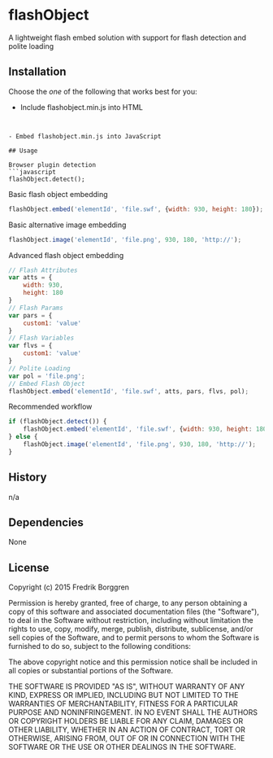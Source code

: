 # flashObject

A lightweight flash embed solution with support for flash detection and polite loading

## Installation

Choose the *one* of the following that works best for you:

- Include flashobject.min.js into HTML
    ```html
<script type="text/javascript" src="flashobject.min.js"></script>
```

- Embed flashobject.min.js into JavaScript

## Usage

Browser plugin detection
```javascript
flashObject.detect();
```

Basic flash object embedding
```javascript
flashObject.embed('elementId', 'file.swf', {width: 930, height: 180});
```

Basic alternative image embedding 
```javascript
flashObject.image('elementId', 'file.png', 930, 180, 'http://');
```

Advanced flash object embedding
```javascript
// Flash Attributes
var atts = {
    width: 930, 
    height: 180
}
// Flash Params
var pars = {
    custom1: 'value'
}
// Flash Variables
var flvs = {
    custom1: 'value'
}
// Polite Loading
var pol = 'file.png';
// Embed Flash Object
flashObject.embed('elementId', 'file.swf', atts, pars, flvs, pol);
```

Recommended workflow
```javascript
if (flashObject.detect()) {
    flashObject.embed('elementId', 'file.swf', {width: 930, height: 180});
} else {
    flashObject.image('elementId', 'file.png', 930, 180, 'http://');
}
```

## History

n/a

## Dependencies

None

## License

Copyright (c) 2015 Fredrik Borggren

Permission is hereby granted, free of charge, to any person obtaining a copy of this software and associated documentation files (the "Software"), to deal in the Software without restriction, including without limitation the rights to use, copy, modify, merge, publish, distribute, sublicense, and/or sell copies of the Software, and to permit persons to whom the Software is furnished to do so, subject to the following conditions:

The above copyright notice and this permission notice shall be included in all copies or substantial portions of the Software.

THE SOFTWARE IS PROVIDED "AS IS", WITHOUT WARRANTY OF ANY KIND, EXPRESS OR IMPLIED, INCLUDING BUT NOT LIMITED TO THE WARRANTIES OF MERCHANTABILITY, FITNESS FOR A PARTICULAR PURPOSE AND NONINFRINGEMENT. IN NO EVENT SHALL THE AUTHORS OR COPYRIGHT HOLDERS BE LIABLE FOR ANY CLAIM, DAMAGES OR OTHER LIABILITY, WHETHER IN AN ACTION OF CONTRACT, TORT OR OTHERWISE, ARISING FROM, OUT OF OR IN CONNECTION WITH THE SOFTWARE OR THE USE OR OTHER DEALINGS IN THE SOFTWARE.

